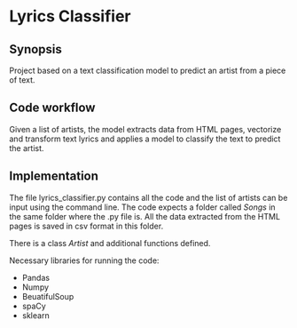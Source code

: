# Lyrics Classifier

## Synopsis
Project based on a text classification model to predict an artist from a piece of text.

## Code workflow
Given a list of artists, the model extracts data from HTML pages, vectorize and transform text lyrics and applies a model to classify the text to predict the artist.

## Implementation
The file lyrics_classifier.py contains all the code and the list of artists can be input using the command line. The code expects a folder called *Songs* in the same folder where the .py file is. All the data extracted from the HTML pages is saved in csv format in this folder.  

There is a class *Artist* and additional functions defined.

Necessary libraries for running the code:
- Pandas
- Numpy
- BeuatifulSoup
- spaCy
- sklearn





